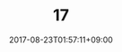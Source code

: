 ---
title: "17"
date: 2017-08-23T01:57:11+09:00
eyecatch: ""
categories: ""
tags: ["a", "b"]
draft: false
---